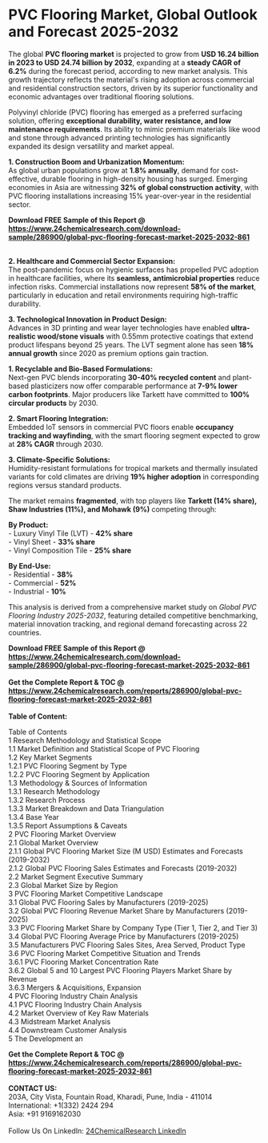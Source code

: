 <h1>PVC Flooring Market, Global Outlook and Forecast 2025-2032</h1><p>The global <strong>PVC flooring market</strong> is projected to grow from <strong>USD 16.24 billion in 2023 to USD 24.74 billion by 2032</strong>, expanding at a <strong>steady CAGR of 6.2%</strong> during the forecast period, according to new market analysis. This growth trajectory reflects the material's rising adoption across commercial and residential construction sectors, driven by its superior functionality and economic advantages over traditional flooring solutions.</p><p>Polyvinyl chloride (PVC) flooring has emerged as a preferred surfacing solution, offering <strong>exceptional durability, water resistance, and low maintenance requirements</strong>. Its ability to mimic premium materials like wood and stone through advanced printing technologies has significantly expanded its design versatility and market appeal.</p><p><strong>1. Construction Boom and Urbanization Momentum:</strong><br>
As global urban populations grow at <strong>1.8% annually</strong>, demand for cost-effective, durable flooring in high-density housing has surged. Emerging economies in Asia are witnessing <strong>32% of global construction activity</strong>, with PVC flooring installations increasing 15% year-over-year in the residential sector.</p><div><b>Download FREE Sample of this Report @ 
            <a href="https://www.24chemicalresearch.com/download-sample/286900/global-pvc-flooring-forecast-market-2025-2032-861">
            https://www.24chemicalresearch.com/download-sample/286900/global-pvc-flooring-forecast-market-2025-2032-861</a></b></div><br><p><strong>2. Healthcare and Commercial Sector Expansion:</strong><br>
The post-pandemic focus on hygienic surfaces has propelled PVC adoption in healthcare facilities, where its <strong>seamless, antimicrobial properties</strong> reduce infection risks. Commercial installations now represent <strong>58% of the market</strong>, particularly in education and retail environments requiring high-traffic durability.</p><p><strong>3. Technological Innovation in Product Design:</strong><br>
Advances in 3D printing and wear layer technologies have enabled <strong>ultra-realistic wood/stone visuals</strong> with 0.55mm protective coatings that extend product lifespans beyond 25 years. The LVT segment alone has seen <strong>18% annual growth</strong> since 2020 as premium options gain traction.</p><p><strong>1. Recyclable and Bio-Based Formulations:</strong><br>
Next-gen PVC blends incorporating <strong>30-40% recycled content</strong> and plant-based plasticizers now offer comparable performance at <strong>7-9% lower carbon footprints</strong>. Major producers like Tarkett have committed to <strong>100% circular products</strong> by 2030.</p><p><strong>2. Smart Flooring Integration:</strong><br>
Embedded IoT sensors in commercial PVC floors enable <strong>occupancy tracking and wayfinding</strong>, with the smart flooring segment expected to grow at <strong>28% CAGR</strong> through 2030.</p><p><strong>3. Climate-Specific Solutions:</strong><br>
Humidity-resistant formulations for tropical markets and thermally insulated variants for cold climates are driving <strong>19% higher adoption</strong> in corresponding regions versus standard products.</p><p>The market remains <strong>fragmented</strong>, with top players like <strong>Tarkett (14% share), Shaw Industries (11%), and Mohawk (9%)</strong> competing through:</p><p><strong>By Product:</strong><br>
- Luxury Vinyl Tile (LVT) - <strong>42% share</strong><br>
- Vinyl Sheet - <strong>33% share</strong><br>
- Vinyl Composition Tile - <strong>25% share</strong></p><p><strong>By End-Use:</strong><br>
- Residential - <strong>38%</strong><br>
- Commercial - <strong>52%</strong><br>
- Industrial - <strong>10%</strong></p><p>This analysis is derived from a comprehensive market study on <em>Global PVC Flooring Industry 2025-2032</em>, featuring detailed competitive benchmarking, material innovation tracking, and regional demand forecasting across 22 countries.</p><div><b>Download FREE Sample of this Report @ 
            <a href="https://www.24chemicalresearch.com/download-sample/286900/global-pvc-flooring-forecast-market-2025-2032-861">
            https://www.24chemicalresearch.com/download-sample/286900/global-pvc-flooring-forecast-market-2025-2032-861</a></b></div><br><div><b>Get the Complete Report & TOC @ 
            <a href="https://www.24chemicalresearch.com/reports/286900/global-pvc-flooring-forecast-market-2025-2032-861">
            https://www.24chemicalresearch.com/reports/286900/global-pvc-flooring-forecast-market-2025-2032-861</a></b></div><br>
            <b>Table of Content:</b><p>Table of Contents<br />
1 Research Methodology and Statistical Scope<br />
1.1 Market Definition and Statistical Scope of PVC Flooring<br />
1.2 Key Market Segments<br />
1.2.1 PVC Flooring Segment by Type<br />
1.2.2 PVC Flooring Segment by Application<br />
1.3 Methodology & Sources of Information<br />
1.3.1 Research Methodology<br />
1.3.2 Research Process<br />
1.3.3 Market Breakdown and Data Triangulation<br />
1.3.4 Base Year<br />
1.3.5 Report Assumptions & Caveats<br />
2 PVC Flooring Market Overview<br />
2.1 Global Market Overview<br />
2.1.1 Global PVC Flooring Market Size (M USD) Estimates and Forecasts (2019-2032)<br />
2.1.2 Global PVC Flooring Sales Estimates and Forecasts (2019-2032)<br />
2.2 Market Segment Executive Summary<br />
2.3 Global Market Size by Region<br />
3 PVC Flooring Market Competitive Landscape<br />
3.1 Global PVC Flooring Sales by Manufacturers (2019-2025)<br />
3.2 Global PVC Flooring Revenue Market Share by Manufacturers (2019-2025)<br />
3.3 PVC Flooring Market Share by Company Type (Tier 1, Tier 2, and Tier 3)<br />
3.4 Global PVC Flooring Average Price by Manufacturers (2019-2025)<br />
3.5 Manufacturers PVC Flooring Sales Sites, Area Served, Product Type<br />
3.6 PVC Flooring Market Competitive Situation and Trends<br />
3.6.1 PVC Flooring Market Concentration Rate<br />
3.6.2 Global 5 and 10 Largest PVC Flooring Players Market Share by Revenue<br />
3.6.3 Mergers & Acquisitions, Expansion<br />
4 PVC Flooring Industry Chain Analysis<br />
4.1 PVC Flooring Industry Chain Analysis<br />
4.2 Market Overview of Key Raw Materials<br />
4.3 Midstream Market Analysis<br />
4.4 Downstream Customer Analysis<br />
5 The Development an</p><div><b>Get the Complete Report & TOC @ 
            <a href="https://www.24chemicalresearch.com/reports/286900/global-pvc-flooring-forecast-market-2025-2032-861">
            https://www.24chemicalresearch.com/reports/286900/global-pvc-flooring-forecast-market-2025-2032-861</a></b></div><br><b>CONTACT US:</b><br>
            203A, City Vista, Fountain Road, Kharadi, Pune, India - 411014<br>
            International: +1(332) 2424 294<br>
            Asia: +91 9169162030 <br><br>
            Follow Us On LinkedIn: <a href="https://www.linkedin.com/company/24chemicalresearch/">24ChemicalResearch LinkedIn</a>